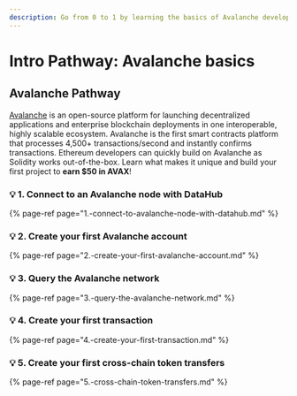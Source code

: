 ```yaml
---
description: Go from 0 to 1 by learning the basics of Avalanche development
---
```


# Intro Pathway: Avalanche basics

## Avalanche Pathway 

[Avalanche](https://avax.network) is an open-source platform for launching decentralized applications and enterprise blockchain deployments in one interoperable, highly scalable ecosystem. Avalanche is the first smart contracts platform that processes 4,500+ transactions/second and instantly confirms transactions. Ethereum developers can quickly build on Avalanche as Solidity works out-of-the-box. Learn what makes it unique and build your first project to **earn $50 in AVAX**!

### 💡 1. Connect to an Avalanche node with DataHub

{% page-ref page="1.-connect-to-avalanche-node-with-datahub.md" %}

### 💡 2. Create your first Avalanche account

{% page-ref page="2.-create-your-first-avalanche-account.md" %}

### 💡 3. Query the Avalanche network 

{% page-ref page="3.-query-the-avalanche-network.md" %}

### 💡 4. Create your first transaction

{% page-ref page="4.-create-your-first-transaction.md" %}

### 💡 5. Create your first cross-chain token transfers 

{% page-ref page="5.-cross-chain-token-transfers.md" %}



